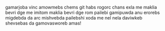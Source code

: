 gamarjoba vinc amowmebs chems git habs rogorc chans exla me maklia bevri dge me imitom maklia bevri dge rom pailebi gamipuwda anu erorebs migdebda da arc mishvebda pailebshi xoda me nel nela daviwkeb shevsebas da gamovasworeb amas!
